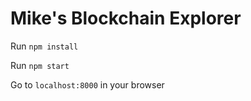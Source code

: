 # Mike's Blockchain Explorer


Run `npm install`

Run `npm start`

Go to `localhost:8000` in your browser
